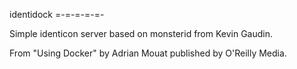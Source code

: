 identidock
=-=-=-=-=-

Simple identicon server based on monsterid from Kevin Gaudin.

From "Using Docker" by Adrian Mouat published by O'Reilly Media.
